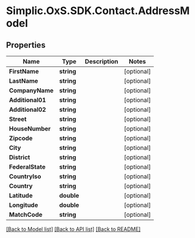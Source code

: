 # Simplic.OxS.SDK.Contact.AddressModel

## Properties

Name | Type | Description | Notes
------------ | ------------- | ------------- | -------------
**FirstName** | **string** |  | [optional] 
**LastName** | **string** |  | [optional] 
**CompanyName** | **string** |  | [optional] 
**Additional01** | **string** |  | [optional] 
**Additional02** | **string** |  | [optional] 
**Street** | **string** |  | [optional] 
**HouseNumber** | **string** |  | [optional] 
**Zipcode** | **string** |  | [optional] 
**City** | **string** |  | [optional] 
**District** | **string** |  | [optional] 
**FederalState** | **string** |  | [optional] 
**CountryIso** | **string** |  | [optional] 
**Country** | **string** |  | [optional] 
**Latitude** | **double** |  | [optional] 
**Longitude** | **double** |  | [optional] 
**MatchCode** | **string** |  | [optional] 

[[Back to Model list]](../README.md#documentation-for-models) [[Back to API list]](../README.md#documentation-for-api-endpoints) [[Back to README]](../README.md)


